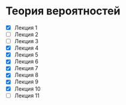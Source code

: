 # Теория вероятностей

- [x] Лекция 1
- [ ] Лекция 2
- [ ] Лекция 3
- [x] Лекция 4
- [x] Лекция 5
- [x] Лекция 6
- [x] Лекция 7
- [x] Лекция 8
- [x] Лекция 9
- [x] Лекция 10
- [ ] Лекция 11
